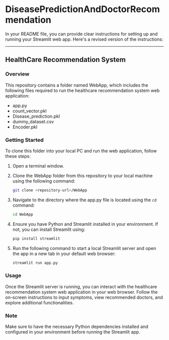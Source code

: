 # DiseasePredictionAndDoctorRecommendation

In your README file, you can provide clear instructions for setting up and running your Streamlit web app. Here's a revised version of the instructions:

---

## HealthCare Recommendation System

### Overview
This repository contains a folder named WebApp, which includes the following files required to run the healthcare recommendation system web application:
- app.py
- count_vector.pkl
- Disease_prediction.pkl
- dummy_dataset.csv
- Encoder.pkl

### Getting Started
To clone this folder into your local PC and run the web application, follow these steps:

1. Open a terminal window.

2. Clone the WebApp folder from this repository to your local machine using the following command:
   ```bash
   git clone <repository-url>/WebApp
   ```

3. Navigate to the directory where the app.py file is located using the `cd` command:
   ```bash
   cd WebApp
   ```

4. Ensure you have Python and Streamlit installed in your environment. If not, you can install Streamlit using:
   ```bash
   pip install streamlit
   ```

5. Run the following command to start a local Streamlit server and open the app in a new tab in your default web browser:
   ```bash
   streamlit run app.py
   ```

### Usage
Once the Streamlit server is running, you can interact with the healthcare recommendation system web application in your web browser. Follow the on-screen instructions to input symptoms, view recommended doctors, and explore additional functionalities.

### Note
Make sure to have the necessary Python dependencies installed and configured in your environment before running the Streamlit app.
